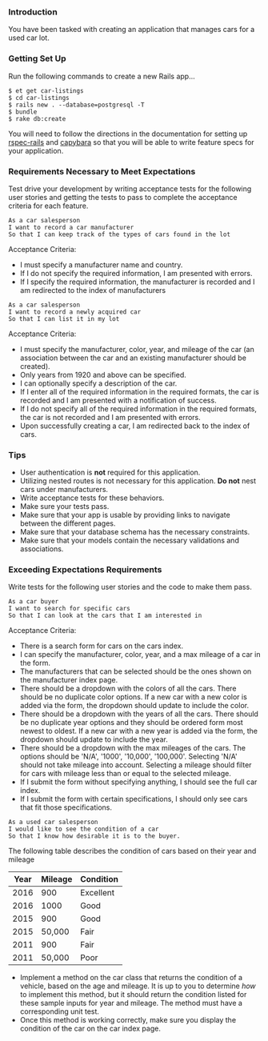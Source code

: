 ### Introduction

You have been tasked with creating an application that manages cars for a used car lot.

### Getting Set Up

Run the following commands to create a new Rails app...

```no-highlight
$ et get car-listings
$ cd car-listings
$ rails new . --database=postgresql -T
$ bundle
$ rake db:create
```

You will need to follow the directions in the documentation for setting up [rspec-rails](https://github.com/rspec/rspec-rails) and [capybara](https://github.com/jnicklas/capybara) so that you will be able to write feature specs for your application.

### Requirements Necessary to Meet Expectations

Test drive your development by writing acceptance tests for the following user stories and getting the tests to pass to complete the acceptance criteria for each feature.

```no-highlight
As a car salesperson
I want to record a car manufacturer
So that I can keep track of the types of cars found in the lot
```

Acceptance Criteria:

* I must specify a manufacturer name and country.
* If I do not specify the required information, I am presented with errors.
* If I specify the required information, the manufacturer is recorded and I am redirected to the index of manufacturers

```no-highlight
As a car salesperson
I want to record a newly acquired car
So that I can list it in my lot
```

Acceptance Criteria:

* I must specify the manufacturer, color, year, and mileage of the car (an association between the car and an existing manufacturer should be created).
* Only years from 1920 and above can be specified.
* I can optionally specify a description of the car.
* If I enter all of the required information in the required formats, the car is recorded and I am presented with a notification of success.
* If I do not specify all of the required information in the required formats, the car is not recorded and I am presented with errors.
* Upon successfully creating a car, I am redirected back to the index of cars.

### Tips

* User authentication is **not** required for this application.
* Utilizing nested routes is not necessary for this application. **Do not** nest cars under manufacturers.
* Write acceptance tests for these behaviors.
* Make sure your tests pass.
* Make sure that your app is usable by providing links to navigate between the different pages.
* Make sure that your database schema has the necessary constraints.
* Make sure that your models contain the necessary validations and associations.

### Exceeding Expectations Requirements

Write tests for the following user stories and the code to make them pass.

```no-highlight
As a car buyer
I want to search for specific cars
So that I can look at the cars that I am interested in
```

Acceptance Criteria:

* There is a search form for cars on the cars index.
* I can specify the manufacturer, color, year, and a max mileage of a car in the form.
* The manufacturers that can be selected should be the ones shown on the manufacturer index page.
* There should be a dropdown with the colors of all the cars. There should be no duplicate color options. If a new car with a new color is added via the form, the dropdown should update to include the color.
* There should be a dropdown with the years of all the cars. There should be no duplicate year options and they should be ordered form most newest to oldest. If a new car with a new year is added via the form, the dropdown should update to include the year.
* There should be a dropdown with the max mileages of the cars. The options should be 'N/A', '1000', '10,000', '100,000'. Selecting 'N/A' should not take mileage into account. Selecting a mileage should filter for cars with mileage less than or equal to the selected mileage.
* If I submit the form without specifying anything, I should see the full car index.
* If I submit the form with certain specifications, I should only see cars that fit those specifications.

```no-highlight
As a used car salesperson
I would like to see the condition of a car
So that I know how desirable it is to the buyer.
```

The following table describes the condition of cars based on their year and mileage

| Year | Mileage | Condition |
| ---- | ------- | --------- |
| 2016 | 900     | Excellent |
| 2016 | 1000    | Good      |
| 2015 | 900     | Good      |
| 2015 | 50,000  | Fair      |
| 2011 | 900     | Fair      |
| 2011 | 50,000  | Poor      |

* Implement a method on the car class that returns the condition of a vehicle, based on the age and mileage. It is up to you to determine _how_ to implement this method, but it should return the condition listed for these sample inputs for year and mileage. The method must have a corresponding unit test.
* Once this method is working correctly, make sure you display the condition of the car on the car index page.
